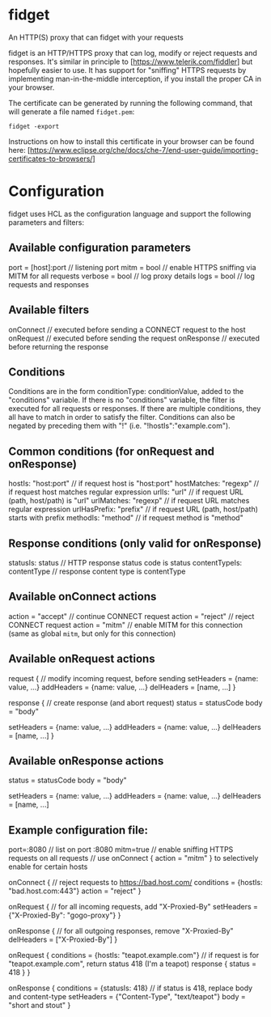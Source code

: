 # fidget
An HTTP(S) proxy that can fidget with your requests

fidget is an HTTP/HTTPS proxy that can log, modify or reject requests and responses.
It's similar in principle to [https://www.telerik.com/fiddler] but hopefully easier to use.
It has support for "sniffing" HTTPS requests by implementing man-in-the-middle interception,
if you install the proper CA in your browser.

The certificate can be generated by running the following command, that will generate a file named `fidget.pem`:

    fidget -export

Instructions on how to install this certificate in your browser can be found here: [https://www.eclipse.org/che/docs/che-7/end-user-guide/importing-certificates-to-browsers/]

Configuration
=============

fidget uses HCL as the configuration language and support the following parameters and filters:

Available configuration parameters
----------------------------------

port = [host]:port          // listening port
mitm = bool                 // enable HTTPS sniffing via MITM for all requests
verbose = bool              // log proxy details
logs = bool                 // log requests and responses
  
Available filters
-----------------
onConnect                   // executed before sending a CONNECT request to the host
onRequest                   // executed before sending the request
onResponse                  // executed before returning the response
  
Conditions
----------
Conditions are in the form conditionType: conditionValue, added to the "conditions" variable.
If there is no "conditions" variable, the filter is executed for all requests or responses.
If there are multiple conditions, they all have to match in order to satisfy the filter.
Conditions can also be negated by preceding them with "!" (i.e. "!hostIs":"example.com").

Common conditions (for onRequest and onResponse)
------------------------------------------------
hostIs: "host:port"            // if request host is "host:port"
hostMatches: "regexp"          // if request host matches regular expression
urlIs: "url"                   // if request URL (path, host/path) is "url"
urlMatches: "regexp"           // if request URL matches regular expression
urlHasPrefix: "prefix"         // if request URL (path, host/path) starts with prefix
methodIs: "method"             // if request method is "method"

Response conditions (only valid for onResponse)
-----------------------------------------------
statusIs: status               // HTTP response status code is status
contentTypeIs: contentType     // response content type is contentType

Available onConnect actions
---------------------------
action = "accept"              // continue CONNECT request
action = "reject"              // reject CONNECT request
action = "mitm"                // enable MITM for this connection (same as global `mitm`, but only for this connection)

Available onRequest actions
---------------------------
request {                     // modify incoming request, before sending
  setHeaders = {name: value, ...}
  addHeaders = {name: value, ...}
  delHeaders = [name, ...]
}

response {                    // create response (and abort request)
  status = statusCode
  body = "body"

  setHeaders = {name: value, ...}
  addHeaders = {name: value, ...}
  delHeaders = [name, ...]
}

Available onResponse actions
----------------------------
status = statusCode
body = "body"

setHeaders = {name: value, ...}
addHeaders = {name: value, ...}
delHeaders = [name, ...]


Example configuration file:
---------------------------

port=:8080              // list on port :8080
mitm=true               // enable sniffing HTTPS requests on all requests
                        // use onConnect { action = "mitm" } to selectively enable for certain hosts

onConnect {             // reject requests to https://bad.host.com/
  conditions = {hostIs: "bad.host.com:443"}
  action = "reject"
}

onRequest {             // for all incoming requests, add "X-Proxied-By"
    setHeaders = {"X-Proxied-By": "gogo-proxy"}
}

onResponse {            // for all outgoing responses, remove "X-Proxied-By"
    delHeaders = ["X-Proxied-By"]
}

onRequest {
    conditions = {hostIs: "teapot.example.com"}  // if request is for "teapot.example.com", return status 418 (I'm a teapot)
    response {
        status = 418
    }
}

onResponse {
    conditions = {statusIs: 418}  // if status is 418, replace body and content-type
    setHeaders = {"Content-Type", "text/teapot"}
    body = "short and stout"
}
